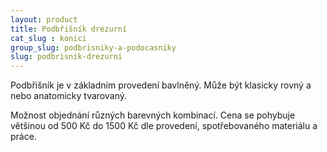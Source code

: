 ```yaml
---
layout: product
title: Podbřišník drezurní
cat_slug : konici
group_slug: podbrisniky-a-podocasniky
slug: podbrisnik-drezurni
---
```


Podbřišník je v základním provedení bavlněný. 
Může být klasicky rovný a nebo anatomicky tvarovaný. 

Možnost objednání různých barevných kombinací.
Cena se pohybuje většinou od 500&nbsp;Kč do 1500&nbsp;Kč dle provedení,
spotřebovaného materiálu a práce.

